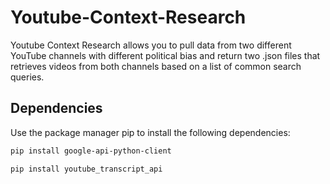 # Youtube-Context-Research

Youtube Context Research allows you to pull data from two different YouTube channels with different political bias and return two .json files 
that retrieves videos from both channels based on a list of common search queries. 

## Dependencies

Use the package manager pip to install the following dependencies:

```bash
pip install google-api-python-client
```
```bash
pip install youtube_transcript_api
```
